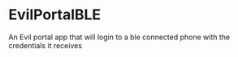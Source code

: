 # EvilPortalBLE
An Evil portal app that will login to a ble connected phone with the credentials it receives
